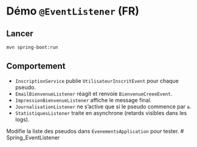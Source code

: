 # Démo `@EventListener` (FR)

## Lancer
```bash
mvn spring-boot:run
```

## Comportement
- `InscriptionService` publie `UtilisateurInscritEvent` pour chaque pseudo.
- `EmailBienvenueListener` réagit et renvoie `BienvenueCreeeEvent`.
- `ImpressionBienvenueListener` affiche le message final.
- `JournalisationListener` ne s’active que si le pseudo commence par `a`.
- `StatistiquesListener` traite en asynchrone (retards visibles dans les logs).

Modifie la liste des pseudos dans `EvenementsApplication` pour tester.
#   S p r i n g _ E v e n t L i s t e n e r  
 